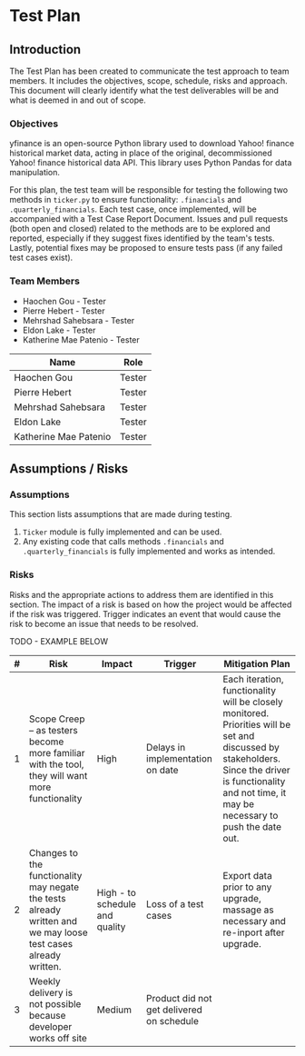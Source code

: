 # Test Plan

## Introduction
The Test Plan has been created to communicate the test approach to team members. It
includes the objectives, scope, schedule, risks and approach. This document will clearly
identify what the test deliverables will be and what is deemed in and out of scope.
### Objectives
yfinance is an open-source Python library used to download Yahoo! finance historical market data, acting in place of the original, decommissioned Yahoo! finance historical data API. This library uses Python Pandas for data manipulation.

For this plan, the test team will be responsible for testing the following two methods in `ticker.py` to ensure functionality: `.financials` and `.quarterly_financials`. Each test case, once implemented, will be accompanied with a Test Case Report Document. Issues and pull requests (both open and closed) related to the methods are to be explored and reported, especially if they suggest fixes identified by the team's tests. Lastly, potential fixes may be proposed to ensure tests pass (if any failed test cases exist). 

### Team Members
* Haochen Gou - Tester
* Pierre Hebert - Tester
* Mehrshad Sahebsara - Tester
* Eldon Lake - Tester
* Katherine Mae Patenio - Tester

| Name | Role |
|------|------|
| Haochen Gou | Tester |
| Pierre Hebert | Tester |
| Mehrshad Sahebsara | Tester |
| Eldon Lake | Tester |
| Katherine Mae Patenio | Tester |

## Assumptions / Risks
### Assumptions
This section lists assumptions that are made during testing.

1. `Ticker` module is fully implemented and can be used.
2. Any existing code that calls methods `.financials` and `.quarterly_financials` is fully implemented and works as intended.

### Risks
Risks and the appropriate actions to address them are identified in this section. The impact of a risk is based on how the project
would be affected if the risk was triggered. Trigger indicates an event that would
cause the risk to become an issue that needs to be resolved.

TODO - EXAMPLE BELOW

| # | Risk | Impact | Trigger | Mitigation Plan |
|---|------|--------|---------|-----------------|
| 1 | Scope Creep – as testers become more familiar with the tool, they will want more functionality | High | Delays in implementation on date | Each iteration, functionality will be closely monitored. Priorities will be set and discussed by stakeholders. Since the driver is functionality and not time, it may be necessary to push the date out.
| 2 | Changes to the functionality may negate the tests already written and we may loose test cases already written. | High - to schedule and quality | Loss of a test cases | Export data prior to any upgrade, massage as necessary and re-inport after upgrade.
| 3 | Weekly delivery is not possible because developer works off site | Medium | Product did not get delivered on schedule